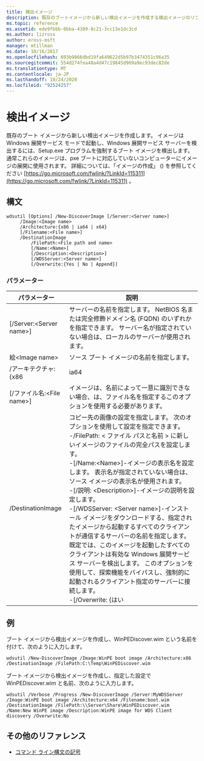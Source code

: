 ```yaml
---
title: 検出イメージ
description: 既存のブートイメージから新しい検出イメージを作成する検出イメージのリファレンス記事です。
ms.topic: reference
ms.assetid: ede9fbbb-0bba-4309-8c21-3cc13e1dc3cd
ms.author: lizross
author: eross-msft
manager: mtillman
ms.date: 10/16/2017
ms.openlocfilehash: 693b9866dbd19fa649622d5b97b3474351c96a35
ms.sourcegitcommit: 554d274fea48a4d47c19845d969a9ec93dec82de
ms.translationtype: MT
ms.contentlocale: ja-JP
ms.lasthandoff: 10/24/2020
ms.locfileid: "92524257"
---
```

# <a name="new-discoverimage"></a>検出イメージ

既存のブート イメージから新しい検出イメージを作成します。 イメージは Windows 展開サービス モードで起動し、Windows 展開サービス サーバーを検出するには、Setup.exe プログラムを強制するブート イメージを検出します。 通常これらのイメージは、pxe ブートに対応していないコンピューターにイメージの展開に使用されます。 詳細については、「イメージの作成」 () を参照してください [https://go.microsoft.com/fwlink/?LinkId=115311](https://go.microsoft.com/fwlink/?LinkId=115311) 。

## <a name="syntax"></a>構文

```
wdsutil [Options] /New-DiscoverImage [/Server:<Server name>]
     /Image:<Image name>
     /Architecture:{x86 | ia64 | x64}
     [/Filename:<File name>]
     /DestinationImage
         /FilePath:<File path and name>
         [/Name:<Name>]
         [/Description:<Description>]
         [/WDSServer:<Server name>]
         [/Overwrite:{Yes | No | Append}]
```

### <a name="parameters"></a>パラメーター

|        パラメーター         |                                                                                                                                                                                                                                                                                                                                                                                                                       説明                                                                                                                                                                                                                                                                                                                                                                                                                       |
|--------------------------|---------------------------------------------------------------------------------------------------------------------------------------------------------------------------------------------------------------------------------------------------------------------------------------------------------------------------------------------------------------------------------------------------------------------------------------------------------------------------------------------------------------------------------------------------------------------------------------------------------------------------------------------------------------------------------------------------------------------------------------------------------------------------------------------------------------------------------------------------------|
| [/Server:\<Server name>] |                                                                                                                                                                                                                                                                                                                                     サーバーの名前を指定します。 NetBIOS 名または完全修飾ドメイン名 (FQDN) のいずれかを指定できます。 サーバー名が指定されていない場合は、ローカルのサーバーが使用されます。                                                                                                                                                                                                                                                                                                                                     |
|   絵\<Image name>   |                                                                                                                                                                                                                                                                                                                                                                                                      ソース ブート イメージの名前を指定します。                                                                                                                                                                                                                                                                                                                                                                                                       |
|    /アーキテクチャ: {x86    |                                                                                                                                                                                                                                                                                                                                                                                                                          ia64                                                                                                                                                                                                                                                                                                                                                                                                                           |
| [/ファイル名:\<File name>] |                                                                                                                                                                                                                                                                                                                                                                         イメージは、名前によって一意に識別できない場合、は、ファイル名を指定するこのオプションを使用する必要があります。                                                                                                                                                                                                                                                                                                                                                                          |
|    /DestinationImage     | コピー先の画像の設定を指定します。 次のオプションを使用して設定を指定できます。</br>-/FilePath: < ファイル パスと名前 > に新しいイメージのファイルの完全パスを設定します。</br>-[/Name:\<Name>]-イメージの表示名を設定します。 表示名が指定されていない場合は、ソース イメージの表示名が使用されます。</br>-[/説明: \<Description>]-イメージの説明を設定します。</br>-[/WDSServer: \<Server name>]-インストール イメージをダウンロードする、指定されたイメージから起動するすべてのクライアントが通信するサーバーの名前を指定します。 既定では、このイメージを起動したすべてのクライアントは有効な Windows 展開サービス サーバーを検出します。 このオプションを使用して、探索機能をバイパスし、強制的に起動されるクライアント指定のサーバーに接続します。</br>-[/Overwrite: {はい |

## <a name="examples"></a>例

ブート イメージから検出イメージを作成し、WinPEDiscover.wim という名前を付けて、次のように入力します。
```
wdsutil /New-DiscoverImage /Image:WinPE boot image /Architecture:x86 /DestinationImage /FilePath:C:\Temp\WinPEDiscover.wim
```
ブート イメージから検出イメージを作成し、指定した設定で WinPEDiscover.wim と名前、次のように入力します。
```
wdsutil /Verbose /Progress /New-DiscoverImage /Server:MyWDSServer
/Image:WinPE boot image /Architecture:x64 /Filename:boot.wim /DestinationImage /FilePath:\\Server\Share\WinPEDiscover.wim
/Name:New WinPE image /Description:WinPE image for WDS Client discovery /Overwrite:No
```

## <a name="additional-references"></a>その他のリファレンス

- [コマンド ライン構文の記号](command-line-syntax-key.md)